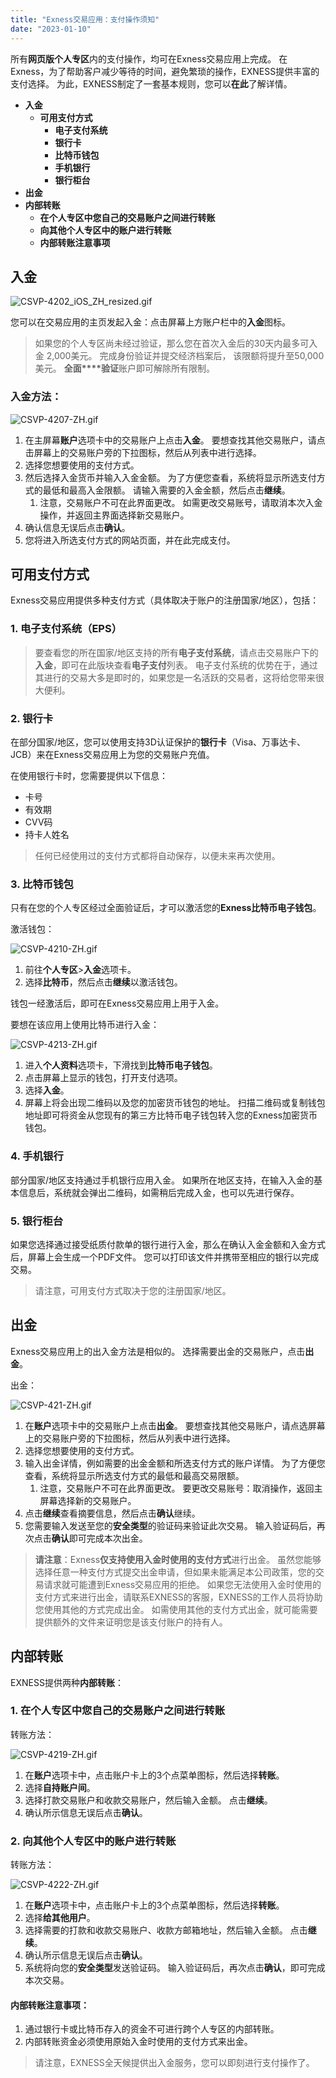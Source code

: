 ```yaml
---
title: "Exness交易应用：支付操作须知"
date: "2023-01-10"
---
```


<Ads></Ads> 

所有**网页版个人专区**内的支付操作，均可在Exness交易应用上完成。 在Exness，为了帮助客户减少等待的时间，避免繁琐的操作，EXNESS提供丰富的支付选择。 为此，EXNESS制定了一套基本规则，您可以**在此**了解详情。

- **入金**
    - **可用支付方式**
        - **电子支付系统**
        - **银行卡**
        - **比特币钱包**
        - **手机银行**
        - **银行柜台**
- **出金**
- **内部转账**
    - **在个人专区中您自己的交易账户之间进行转账**
    - **向其他个人专区中的账户进行转账**
    - **内部转账注意事项**

## 入金

![CSVP-4202_iOS_ZH_resized.gif](https://testingcf.jsdelivr.net/gh/jarlin8/OSS@main/exhelp/CSVP-4202_iOS_ZH_resized.gif)

您可以在交易应用的主页发起入金：点击屏幕上方账户栏中的**入金**图标。 

> 如果您的个人专区尚未经过验证，那么您在首次入金后的30天内最多可入金 2,000美元。 完成身份验证并提交经济档案后， 该限额将提升至50,000美元。 **全面****验证**账户即可解除所有限制。

### 入金方法：

![CSVP-4207-ZH.gif](https://testingcf.jsdelivr.net/gh/jarlin8/OSS@main/exhelp/CSVP-4207-ZH.gif)

1. 在主屏幕**账户**选项卡中的交易账户上点击**入金**。 要想查找其他交易账户，请点击屏幕上的交易账户旁的下拉图标，然后从列表中进行选择。
2. 选择您想要使用的支付方式。
3. 然后选择入金货币并输入入金金额。 为了方便您查看，系统将显示所选支付方式的最低和最高入金限额。 请输入需要的入金金额，然后点击**继续**。
    1. 注意，交易账户不可在此界面更改。 如需更改交易账号，请取消本次入金操作，并返回主界面选择新交易账户。
4. 确认信息无误后点击**确认**。
5. 您将进入所选支付方式的网站页面，并在此完成支付。

## 可用支付方式

Exness交易应用提供多种支付方式（具体取决于账户的注册国家/地区），包括：

### 1. 电子支付系统（EPS）

> 要查看您的所在国家/地区支持的所有**电子支付系统**，请点击交易账户下的**入金**，即可在此版块查看**电子支付**列表。 电子支付系统的优势在于，通过其进行的交易大多是即时的，如果您是一名活跃的交易者，这将给您带来很大便利。

### 2. 银行卡

在部分国家/地区，您可以使用支持3D认证保护的**银行卡**（Visa、万事达卡、JCB）来在Exness交易应用上为您的交易账户充值。

在使用银行卡时，您需要提供以下信息：

- 卡号
- 有效期
- CVV码
- 持卡人姓名

> 任何已经使用过的支付方式都将自动保存，以便未来再次使用。

### 3. 比特币钱包

只有在您的个人专区经过全面验证后，才可以激活您的**Exness比特币电子钱包**。

激活钱包：

![CSVP-4210-ZH.gif](https://testingcf.jsdelivr.net/gh/jarlin8/OSS@main/exhelp/CSVP-4210-ZH.gif)

1. 前往**个人专区**>**入金**选项卡。
2. 选择**比特币**，然后点击**继续**以激活钱包。

钱包一经激活后，即可在Exness交易应用上用于入金。

要想在该应用上使用比特币进行入金：

![CSVP-4213-ZH.gif](https://testingcf.jsdelivr.net/gh/jarlin8/OSS@main/exhelp/CSVP-4213-ZH.gif)

1. 进入**个人资料**选项卡，下滑找到**比特币电子钱包**。
2. 点击屏幕上显示的钱包，打开支付选项。
3. 选择**入金**。
4. 屏幕上将会出现二维码以及您的加密货币钱包的地址。 扫描二维码或复制钱包地址即可将资金从您现有的第三方比特币电子钱包转入您的Exness加密货币钱包。

### 4. 手机银行

部分国家/地区支持通过手机银行应用入金。 如果所在地区支持，在输入入金的基本信息后，系统就会弹出二维码，如需稍后完成入金，也可以先进行保存。

### 5. 银行柜台

如果您选择通过接受纸质付款单的银行进行入金，那么在确认入金金额和入金方式后，屏幕上会生成一个PDF文件。 您可以打印该文件并携带至相应的银行以完成交易。

> 请注意，可用支付方式取决于您的注册国家/地区。

## 出金

Exness交易应用上的出入金方法是相似的。 选择需要出金的交易账户，点击**出金**。

出金：

![CSVP-421-ZH.gif](https://testingcf.jsdelivr.net/gh/jarlin8/OSS@main/exhelp/CSVP-421-ZH.gif)

1. 在**账户**选项卡中的交易账户上点击**出金**。 要想查找其他交易账户，请点选屏幕上的交易账户旁的下拉图标，然后从列表中进行选择。
2. 选择您想要使用的支付方式。
3. 输入出金详情，例如需要的出金金额和所选支付方式的账户详情。 为了方便您查看，系统将显示所选支付方式的最低和最高交易限额。
    1. 注意，交易账户不可在此界面更改。 要更改交易账号：取消操作，返回主屏幕选择新的交易账户。
4. 点击**继续**查看摘要信息，然后点击**确认**继续。
5. 您需要输入发送至您的**安全类型**的验证码来验证此次交易。 输入验证码后，再次点击**确认**即可完成本次出金。

> **请注意**：Exness**仅支持使用入金时使用的支付方式**进行出金。 虽然您能够选择任意一种支付方式提交出金申请，但如果未能满足本公司政策，您的交易请求就可能遭到Exness交易应用的拒绝。 如果您无法使用入金时使用的支付方式来进行出金，请联系EXNESS的客服，EXNESS的工作人员将协助您使用其他的方式完成出金。 如需使用其他的支付方式出金，就可能需要提供额外的文件来证明您是该支付账户的持有人。

## 内部转账

EXNESS提供两种**内部转账**：

### 1. 在个人专区中您自己的交易账户之间进行转账

转账方法：

![CSVP-4219-ZH.gif](https://testingcf.jsdelivr.net/gh/jarlin8/OSS@main/exhelp/CSVP-4219-ZH.gif)

1. 在**账户**选项卡中，点击账户卡上的3个点菜单图标，然后选择**转账**。
2. 选择**自持账户间**。
3. 选择打款交易账户和收款交易账户，然后输入金额。 点击**继续**。
4. 确认所示信息无误后点击**确认**。

### 2. 向其他个人专区中的账户进行转账

转账方法：

![CSVP-4222-ZH.gif](https://testingcf.jsdelivr.net/gh/jarlin8/OSS@main/exhelp/CSVP-4222-ZH.gif)

1. 在**账户**选项卡中，点击账户卡上的3个点菜单图标，然后选择**转账**。
2. 选择**给其他用户**。
3. 选择需要的打款和收款交易账户、收款方邮箱地址，然后输入金额。 点击**继续**。
4. 确认所示信息无误后点击**确认**。
5. 系统将向您的**安全类型**发送验证码。 输入验证码后，再次点击**确认**，即可完成本次交易。

#### **内部转账注意事项**：

1. 通过银行卡或比特币存入的资金不可进行跨个人专区的内部转账。
2. 内部转账资金必须使用原始入金时使用的支付方式来出金。

> 请注意，EXNESS全天候提供出入金服务，您可以即刻进行支付操作了。
